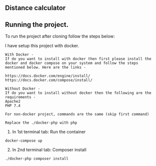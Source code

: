 ## Distance calculator

## Running the project.

To run the project after cloning follow the steps below:

I have setup this project with docker.

```
With Docker -
If do you want to install with docker then first please install the docker and docker compose on your system and follow the steps mentioned below. Here are the links -

https://docs.docker.com/engine/install/
https://docs.docker.com/compose/install/
```

```
Without Docker -
If do you want to install without docker then the following are the requirements -
Apache2
PHP 7.4

For non-docker project, commands are the same (skip first command)

Replace the ./docker-php with php
```

1. In 1st terminal tab: Run the container

```
docker-compose up
```

2. In 2nd terminal tab: Composer install

```
./docker-php composer install
```
